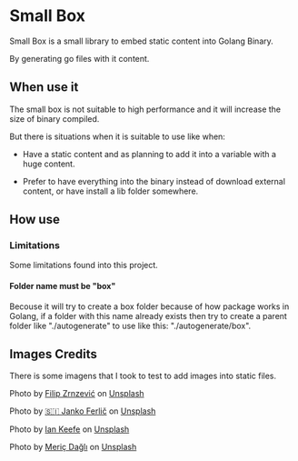 # Small Box

Small Box is a small library to embed static content into Golang Binary.

By generating go files with it content.

## When use it

The small box is not suitable to high performance and it will increase the size of binary compiled.

But there is situations when it is suitable to use like when:

* Have a static content and as planning to add it into a variable with a huge content.

* Prefer to have everything into the binary instead of download external content, or have install a lib folder somewhere.

## How use

### Limitations

Some limitations found into this project.

#### Folder name must be "box"

Becouse it will try to create a box folder because of how package works in Golang, if a folder with this name already exists then try to create a parent folder like "./autogenerate" to use like this: "./autogenerate/box".

## Images Credits

There is some imagens that I took to test to add images into static files.

<span>Photo by <a href="https://unsplash.com/@filipz?utm_source=unsplash&amp;utm_medium=referral&amp;utm_content=creditCopyText">Filip Zrnzević</a> on <a href="/?utm_source=unsplash&amp;utm_medium=referral&amp;utm_content=creditCopyText">Unsplash</a></span>

<span>Photo by <a href="https://unsplash.com/@itfeelslikefilm?utm_source=unsplash&amp;utm_medium=referral&amp;utm_content=creditCopyText">🇸🇮 Janko Ferlič</a> on <a href="/?utm_source=unsplash&amp;utm_medium=referral&amp;utm_content=creditCopyText">Unsplash</a></span>

<span>Photo by <a href="https://unsplash.com/@iankeefe?utm_source=unsplash&amp;utm_medium=referral&amp;utm_content=creditCopyText">Ian Keefe</a> on <a href="/?utm_source=unsplash&amp;utm_medium=referral&amp;utm_content=creditCopyText">Unsplash</a></span>

<span>Photo by <a href="https://unsplash.com/@meric?utm_source=unsplash&amp;utm_medium=referral&amp;utm_content=creditCopyText">Meriç Dağlı</a> on <a href="/?utm_source=unsplash&amp;utm_medium=referral&amp;utm_content=creditCopyText">Unsplash</a></span>
